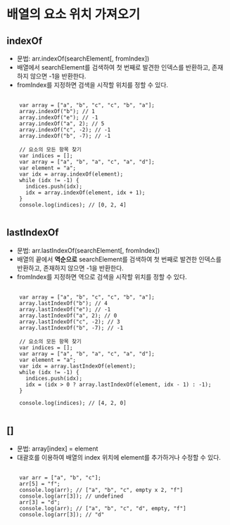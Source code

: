 # 배열의 요소 위치 가져오기
## indexOf
* 문법: arr.indexOf(searchElement[, fromIndex])
* 배열에서 searchElement를 검색하여 첫 번째로 발견한 인덱스를 반환하고, 존재하지 않으면 -1을 반환한다.
* fromIndex를 지정하면 검색을 시작할 위치를 정할 수 있다.
<pre>
  <code>
    var array = ["a", "b", "c", "c", "b", "a"];
    array.indexOf("b"); // 1
    array.indexOf("e"); // -1
    array.indexOf("a", 2); // 5
    array.indexOf("c", -2); // -1
    array.indexOf("b", -7); // -1

    // 요소의 모든 항목 찾기
    var indices = [];
    var array = ["a", "b", "a", "c", "a", "d"];
    var element = "a";
    var idx = array.indexOf(element);
    while (idx != -1) {
      indices.push(idx);
      idx = array.indexOf(element, idx + 1);
    }
    console.log(indices); // [0, 2, 4]
  </code>
</pre>

## lastIndexOf
* 문법: arr.lastIndexOf(searchElement[, fromIndex])
* 배열의 끝에서 **역순으로** searchElement를 검색하여 첫 번째로 발견한 인덱스를 반환하고, 존재하지 않으면 -1을 반환한다.
* fromIndex를 지정하면 역으로 검색을 시작할 위치를 정할 수 있다.
<pre>
  <code>
    var array = ["a", "b", "c", "c", "b", "a"];
    array.lastIndexOf("b"); // 4
    array.lastIndexOf("e"); // -1
    array.lastIndexOf("a", 2); // 0
    array.lastIndexOf("c", -2); // 3
    array.lastIndexOf("b", -7); // -1

    // 요소의 모든 항목 찾기
    var indices = [];
    var array = ["a", "b", "a", "c", "a", "d"];
    var element = "a";
    var idx = array.lastIndexOf(element);
    while (idx != -1) {
      indices.push(idx);
      idx = (idx > 0 ? array.lastIndexOf(element, idx - 1) : -1);
    }

    console.log(indices); // [4, 2, 0]
  </code>
</pre>
  
## []
* 문법: array[index] = element  
* 대괄호를 이용하여 배열의 index 위치에 element를 추가하거나 수정할 수 있다.  
<pre>
  <code>
    var arr = ["a", "b", "c"];
    arr[5] = "f";
    console.log(arr); // ["a", "b", "c", empty x 2, "f"]
    console.log(arr[3]); // undefined
    arr[3] = "d";
    console.log(arr); // ["a", "b", "c", "d", empty, "f"]
    console.log(arr[3]); // "d"
  </code>
</pre>